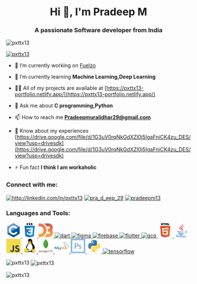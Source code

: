 <h1 align="center">Hi 👋, I'm Pradeep M</h1>
<h3 align="center">A passionate Software developer from India</h3>

<p align="left"> <img src="https://komarev.com/ghpvc/?username=pxttx13&label=Profile%20views&color=0e75b6&style=flat" alt="pxttx13" /> </p>

<p align="left"> <a href="https://github.com/ryo-ma/github-profile-trophy"><img src="https://github-profile-trophy.vercel.app/?username=pxttx13" alt="pxttx13" /></a> </p>

- 🔭 I’m currently working on [Fuelzo](https://www.behance.net/gallery/176318919/FUELZO)

- 🌱 I’m currently learning **Machine Learning,Deep Learning**

- 👨‍💻 All of my projects are available at [https://pxttx13-portfolio.netlify.app/](https://pxttx13-portfolio.netlify.app/)

- 💬 Ask me about **C programming,Python**

- 📫 How to reach me **Pradeepmuralidhar29@gmail.com**

- 📄 Know about my experiences [https://drive.google.com/file/d/1G3uV0rqNkGdXZl0j5IgaFniCK4zu_DES/view?usp=drivesdk](https://drive.google.com/file/d/1G3uV0rqNkGdXZl0j5IgaFniCK4zu_DES/view?usp=drivesdk)

- ⚡ Fun fact **I think I am workaholic**

<h3 align="left">Connect with me:</h3>
<p align="left">
<a href="https://linkedin.com/in/http://linkedin.com/in/pxttx13" target="blank"><img align="center" src="https://raw.githubusercontent.com/rahuldkjain/github-profile-readme-generator/master/src/images/icons/Social/linked-in-alt.svg" alt="http://linkedin.com/in/pxttx13" height="30" width="40" /></a>
<a href="https://instagram.com/pra_d_eep_29" target="blank"><img align="center" src="https://raw.githubusercontent.com/rahuldkjain/github-profile-readme-generator/master/src/images/icons/Social/instagram.svg" alt="pra_d_eep_29" height="30" width="40" /></a>
<a href="https://www.behance.net/pradeepm13" target="blank"><img align="center" src="https://raw.githubusercontent.com/rahuldkjain/github-profile-readme-generator/master/src/images/icons/Social/behance.svg" alt="pradeepm13" height="30" width="40" /></a>
</p>

<h3 align="left">Languages and Tools:</h3>
<p align="left"> <a href="https://www.cprogramming.com/" target="_blank" rel="noreferrer"> <img src="https://raw.githubusercontent.com/devicons/devicon/master/icons/c/c-original.svg" alt="c" width="40" height="40"/> </a> <a href="https://www.w3schools.com/css/" target="_blank" rel="noreferrer"> <img src="https://raw.githubusercontent.com/devicons/devicon/master/icons/css3/css3-original-wordmark.svg" alt="css3" width="40" height="40"/> </a> <a href="https://d3js.org/" target="_blank" rel="noreferrer"> <img src="https://raw.githubusercontent.com/devicons/devicon/master/icons/d3js/d3js-original.svg" alt="d3js" width="40" height="40"/> </a> <a href="https://dart.dev" target="_blank" rel="noreferrer"> <img src="https://www.vectorlogo.zone/logos/dartlang/dartlang-icon.svg" alt="dart" width="40" height="40"/> </a> <a href="https://www.figma.com/" target="_blank" rel="noreferrer"> <img src="https://www.vectorlogo.zone/logos/figma/figma-icon.svg" alt="figma" width="40" height="40"/> </a> <a href="https://firebase.google.com/" target="_blank" rel="noreferrer"> <img src="https://www.vectorlogo.zone/logos/firebase/firebase-icon.svg" alt="firebase" width="40" height="40"/> </a> <a href="https://flutter.dev" target="_blank" rel="noreferrer"> <img src="https://www.vectorlogo.zone/logos/flutterio/flutterio-icon.svg" alt="flutter" width="40" height="40"/> </a> <a href="https://cloud.google.com" target="_blank" rel="noreferrer"> <img src="https://www.vectorlogo.zone/logos/google_cloud/google_cloud-icon.svg" alt="gcp" width="40" height="40"/> </a> <a href="https://www.w3.org/html/" target="_blank" rel="noreferrer"> <img src="https://raw.githubusercontent.com/devicons/devicon/master/icons/html5/html5-original-wordmark.svg" alt="html5" width="40" height="40"/> </a> <a href="https://www.java.com" target="_blank" rel="noreferrer"> <img src="https://raw.githubusercontent.com/devicons/devicon/master/icons/java/java-original.svg" alt="java" width="40" height="40"/> </a> <a href="https://developer.mozilla.org/en-US/docs/Web/JavaScript" target="_blank" rel="noreferrer"> <img src="https://raw.githubusercontent.com/devicons/devicon/master/icons/javascript/javascript-original.svg" alt="javascript" width="40" height="40"/> </a> <a href="https://www.linux.org/" target="_blank" rel="noreferrer"> <img src="https://raw.githubusercontent.com/devicons/devicon/master/icons/linux/linux-original.svg" alt="linux" width="40" height="40"/> </a> <a href="https://www.mongodb.com/" target="_blank" rel="noreferrer"> <img src="https://raw.githubusercontent.com/devicons/devicon/master/icons/mongodb/mongodb-original-wordmark.svg" alt="mongodb" width="40" height="40"/> </a> <a href="https://www.mysql.com/" target="_blank" rel="noreferrer"> <img src="https://raw.githubusercontent.com/devicons/devicon/master/icons/mysql/mysql-original-wordmark.svg" alt="mysql" width="40" height="40"/> </a> <a href="https://www.photoshop.com/en" target="_blank" rel="noreferrer"> <img src="https://raw.githubusercontent.com/devicons/devicon/master/icons/photoshop/photoshop-line.svg" alt="photoshop" width="40" height="40"/> </a> <a href="https://www.python.org" target="_blank" rel="noreferrer"> <img src="https://raw.githubusercontent.com/devicons/devicon/master/icons/python/python-original.svg" alt="python" width="40" height="40"/> </a> <a href="https://www.tensorflow.org" target="_blank" rel="noreferrer"> <img src="https://www.vectorlogo.zone/logos/tensorflow/tensorflow-icon.svg" alt="tensorflow" width="40" height="40"/> </a> </p>

<p><img align="left" src="https://github-readme-stats.vercel.app/api/top-langs?username=pxttx13&show_icons=true&locale=en&layout=compact" alt="pxttx13" /></p>

<p>&nbsp;<img align="center" src="https://github-readme-stats.vercel.app/api?username=pxttx13&show_icons=true&locale=en" alt="pxttx13" /></p>

<p><img align="center" src="https://github-readme-streak-stats.herokuapp.com/?user=pxttx13&" alt="pxttx13" /></p>
